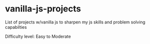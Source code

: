 # vanilla-js-projects

List of projects w/vanilla js to sharpen my js skills and problem solving capabilties

Difficulty level: Easy to Moderate
